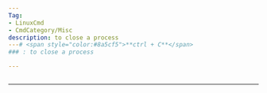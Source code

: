 ```yaml
---
Tag:
- LinuxCmd 
- CmdCategory/Misc
description: to close a process
---# <span style="color:#8a5cf5">**ctrl + C**</span>
### : to close a process

---
```

```

```
---
